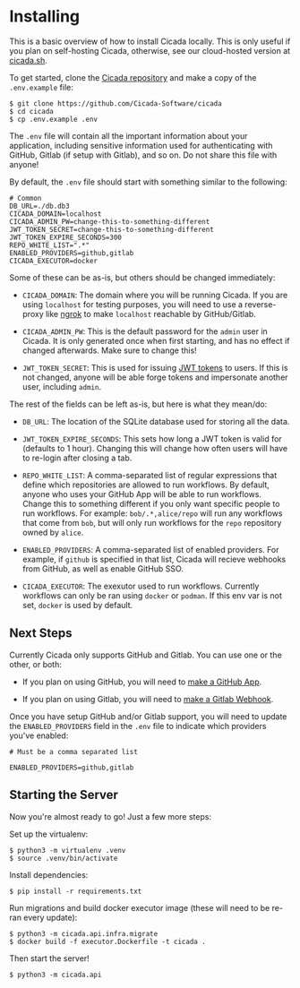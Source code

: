 # Installing

This is a basic overview of how to install Cicada locally. This is only useful if you plan on self-hosting Cicada,
otherwise, see our cloud-hosted version at [cicada.sh](https://cicada.sh).

To get started, clone the [Cicada repository](https://github.com/Cicada-Software/cicada) and make a copy of the
`.env.example` file:

```
$ git clone https://github.com/Cicada-Software/cicada
$ cd cicada
$ cp .env.example .env
```

The `.env` file will contain all the important information about your application, including sensitive
information used for authenticating with GitHub, Gitlab (if setup with Gitlab), and so on. Do not share
this file with anyone!

By default, the `.env` file should start with something similar to the following:

```shell
# Common
DB_URL=./db.db3
CICADA_DOMAIN=localhost
CICADA_ADMIN_PW=change-this-to-something-different
JWT_TOKEN_SECRET=change-this-to-something-different
JWT_TOKEN_EXPIRE_SECONDS=300
REPO_WHITE_LIST=".*"
ENABLED_PROVIDERS=github,gitlab
CICADA_EXECUTOR=docker
```

Some of these can be as-is, but others should be changed immediately:

* `CICADA_DOMAIN`: The domain where you will be running Cicada. If you are using `localhost` for
testing purposes, you will need to use a reverse-proxy like [ngrok](https://ngrok.com/) to make
`localhost` reachable by GitHub/Gitlab.

* `CICADA_ADMIN_PW`: This is the default password for the `admin` user in Cicada. It is only
generated once when first starting, and has no effect if changed afterwards. Make sure to change
this!

* `JWT_TOKEN_SECRET`: This is used for issuing [JWT tokens](https://jwt.io/) to users. If this
is not changed, anyone will be able forge tokens and impersonate another user, including `admin`.

The rest of the fields can be left as-is, but here is what they mean/do:

* `DB_URL`: The location of the SQLite database used for storing all the data.

* `JWT_TOKEN_EXPIRE_SECONDS`: This sets how long a JWT token is valid for (defaults to 1 hour).
Changing this will change how often users will have to re-login after closing a tab.

* `REPO_WHITE_LIST`: A comma-separated list of regular expressions that define which repositories
are allowed to run workflows. By default, anyone who uses your GitHub App will be able to run
workflows. Change this to something different if you only want specific people to run workflows.
For example: `bob/.*,alice/repo` will run any workflows that come from `bob`, but will only run
workflows for the `repo` repository owned by `alice`.

* `ENABLED_PROVIDERS`: A comma-separated list of enabled providers. For example, if `github` is
specified in that list, Cicada will recieve webhooks from GitHub, as well as enable GitHub SSO.

* `CICADA_EXECUTOR`: The exexutor used to run workflows. Currently workflows can only be ran using
`docker` or `podman`. If this env var is not set, `docker` is used by default.

## Next Steps

Currently Cicada only supports GitHub and Gitlab. You can use one or the other, or both:

* If you plan on using GitHub, you will need to [make a GitHub App](./making-a-github-app.md).

* If you plan on using Gitlab, you will need to [make a Gitlab Webhook](./making-a-gitlab-webhook.md).

Once you have setup GitHub and/or Gitlab support, you will need to update the `ENABLED_PROVIDERS` field
in the `.env` file to indicate which providers you've enabled:

```shell
# Must be a comma separated list

ENABLED_PROVIDERS=github,gitlab
```

## Starting the Server

Now you're almost ready to go! Just a few more steps:

Set up the virtualenv:

```
$ python3 -m virtualenv .venv
$ source .venv/bin/activate
```

Install dependencies:

```
$ pip install -r requirements.txt
```

Run migrations and build docker executor image (these will need to be re-ran every update):

```
$ python3 -m cicada.api.infra.migrate
$ docker build -f executor.Dockerfile -t cicada .
```

Then start the server!

```
$ python3 -m cicada.api
```
